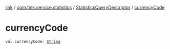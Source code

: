 [link](../../index.md) / [com.tink.service.statistics](../index.md) / [StatisticsQueryDescriptor](index.md) / [currencyCode](./currency-code.md)

# currencyCode

`val currencyCode: `[`String`](https://kotlinlang.org/api/latest/jvm/stdlib/kotlin/-string/index.html)
